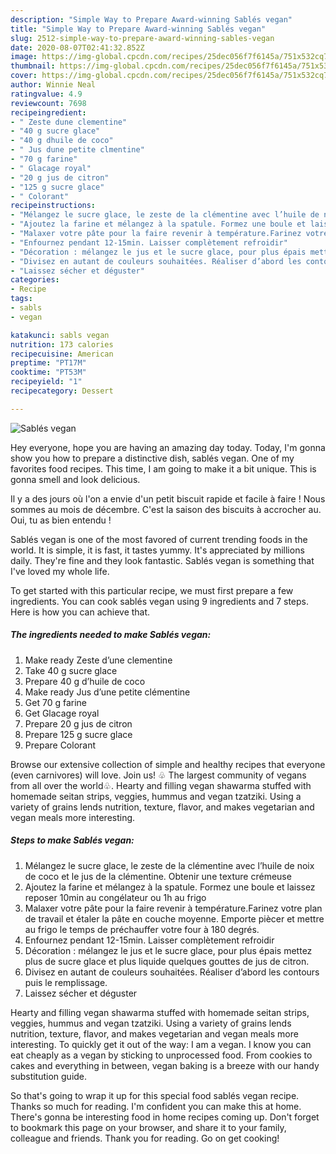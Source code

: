 ```yaml
---
description: "Simple Way to Prepare Award-winning Sablés vegan"
title: "Simple Way to Prepare Award-winning Sablés vegan"
slug: 2512-simple-way-to-prepare-award-winning-sables-vegan
date: 2020-08-07T02:41:32.852Z
image: https://img-global.cpcdn.com/recipes/25dec056f7f6145a/751x532cq70/sables-vegan-photo-principale-de-la-recette.jpg
thumbnail: https://img-global.cpcdn.com/recipes/25dec056f7f6145a/751x532cq70/sables-vegan-photo-principale-de-la-recette.jpg
cover: https://img-global.cpcdn.com/recipes/25dec056f7f6145a/751x532cq70/sables-vegan-photo-principale-de-la-recette.jpg
author: Winnie Neal
ratingvalue: 4.9
reviewcount: 7698
recipeingredient:
- " Zeste dune clementine"
- "40 g sucre glace"
- "40 g dhuile de coco"
- " Jus dune petite clmentine"
- "70 g farine"
- " Glacage royal"
- "20 g jus de citron"
- "125 g sucre glace"
- " Colorant"
recipeinstructions:
- "Mélangez le sucre glace, le zeste de la clémentine avec l’huile de noix de coco et le jus de la clémentine. Obtenir une texture crémeuse"
- "Ajoutez la farine et mélangez à la spatule. Formez une boule et laissez reposer 10min au congélateur ou 1h au frigo"
- "Malaxer votre pâte pour la faire revenir à température.Farinez votre plan de travail et étaler la pâte en couche moyenne. Emporte piècer et mettre au frigo le temps de préchauffer votre four à 180 degrés."
- "Enfournez pendant 12-15min. Laisser complètement refroidir"
- "Décoration : mélangez le jus et le sucre glace, pour plus épais mettez plus de sucre glace et plus liquide quelques gouttes de jus de citron."
- "Divisez en autant de couleurs souhaitées. Réaliser d’abord les contours puis le remplissage."
- "Laissez sécher et déguster"
categories:
- Recipe
tags:
- sabls
- vegan

katakunci: sabls vegan 
nutrition: 173 calories
recipecuisine: American
preptime: "PT17M"
cooktime: "PT53M"
recipeyield: "1"
recipecategory: Dessert

---
```



![Sablés vegan](https://img-global.cpcdn.com/recipes/25dec056f7f6145a/751x532cq70/sables-vegan-photo-principale-de-la-recette.jpg)

Hey everyone, hope you are having an amazing day today. Today, I'm gonna show you how to prepare a distinctive dish, sablés vegan. One of my favorites food recipes. This time, I am going to make it a bit unique. This is gonna smell and look delicious.

Il y a des jours où l&#39;on a envie d&#39;un petit biscuit rapide et facile à faire ! Nous sommes au mois de décembre. C&#39;est la saison des biscuits à accrocher au. Oui, tu as bien entendu !

Sablés vegan is one of the most favored of current trending foods in the world. It is simple, it is fast, it tastes yummy. It's appreciated by millions daily. They're fine and they look fantastic. Sablés vegan is something that I've loved my whole life.


To get started with this particular recipe, we must first prepare a few ingredients. You can cook sablés vegan using 9 ingredients and 7 steps. Here is how you can achieve that.

<!--inarticleads1-->

##### The ingredients needed to make Sablés vegan:

1. Make ready  Zeste d’une clementine
1. Take 40 g sucre glace
1. Prepare 40 g d’huile de coco
1. Make ready  Jus d’une petite clémentine
1. Get 70 g farine
1. Get  Glacage royal
1. Prepare 20 g jus de citron
1. Prepare 125 g sucre glace
1. Prepare  Colorant


Browse our extensive collection of simple and healthy recipes that everyone (even carnivores) will love. Join us! ♧ The largest community of vegans from all over the world♧. Hearty and filling vegan shawarma stuffed with homemade seitan strips, veggies, hummus and vegan tzatziki. Using a variety of grains lends nutrition, texture, flavor, and makes vegetarian and vegan meals more interesting. 

<!--inarticleads2-->

##### Steps to make Sablés vegan:

1. Mélangez le sucre glace, le zeste de la clémentine avec l’huile de noix de coco et le jus de la clémentine. Obtenir une texture crémeuse
1. Ajoutez la farine et mélangez à la spatule. Formez une boule et laissez reposer 10min au congélateur ou 1h au frigo
1. Malaxer votre pâte pour la faire revenir à température.Farinez votre plan de travail et étaler la pâte en couche moyenne. Emporte piècer et mettre au frigo le temps de préchauffer votre four à 180 degrés.
1. Enfournez pendant 12-15min. Laisser complètement refroidir
1. Décoration : mélangez le jus et le sucre glace, pour plus épais mettez plus de sucre glace et plus liquide quelques gouttes de jus de citron.
1. Divisez en autant de couleurs souhaitées. Réaliser d’abord les contours puis le remplissage.
1. Laissez sécher et déguster


Hearty and filling vegan shawarma stuffed with homemade seitan strips, veggies, hummus and vegan tzatziki. Using a variety of grains lends nutrition, texture, flavor, and makes vegetarian and vegan meals more interesting. To quickly get it out of the way: I am a vegan. I know you can eat cheaply as a vegan by sticking to unprocessed food. From cookies to cakes and everything in between, vegan baking is a breeze with our handy substitution guide. 

So that's going to wrap it up for this special food sablés vegan recipe. Thanks so much for reading. I'm confident you can make this at home. There's gonna be interesting food in home recipes coming up. Don't forget to bookmark this page on your browser, and share it to your family, colleague and friends. Thank you for reading. Go on get cooking!
